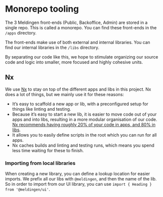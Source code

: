 # Monorepo tooling

The 3 Meldingen front-ends (Public, Backoffice, Admin) are stored in a single repo.
This is called a monorepo. You can find these front-ends in the `/apps` directory.

The front-ends make use of both external and internal libraries.
You can find our internal libraries in the `/libs` directory.

By separating our code like this, we hope to stimulate organizing our source code and logic into smaller,
more focused and highly cohesive units.

## Nx

We use [Nx](https://nx.dev/) to stay on top of the different apps and libs in this project.
Nx does a lot of things, but we mainly use it for these reasons:

- It’s easy to scaffold a new app or lib, with a preconfigured setup for things like linting and testing.
- Because it’s easy to start a new lib, it is easier to move code out of your apps and into libs,
  resulting in a more modular organisation of our code.
  [Nx recommends having roughly 20% of your code in apps, and 80% in libs](https://nx.dev/concepts/more-concepts/applications-and-libraries#mental-model).
- It allows you to easily define scripts in the root which you can run for all apps.
- Nx caches builds and linting and testing runs, which means you spend less time waiting for these to finish.

### Importing from local libraries

When creating a new library, you can define a lookup location for easier imports.
We prefix all our libs with `@meldingen`, and then the name of the lib.
So in order to import from our UI library, you can use `import { Heading } from '@meldingen/ui'`.

